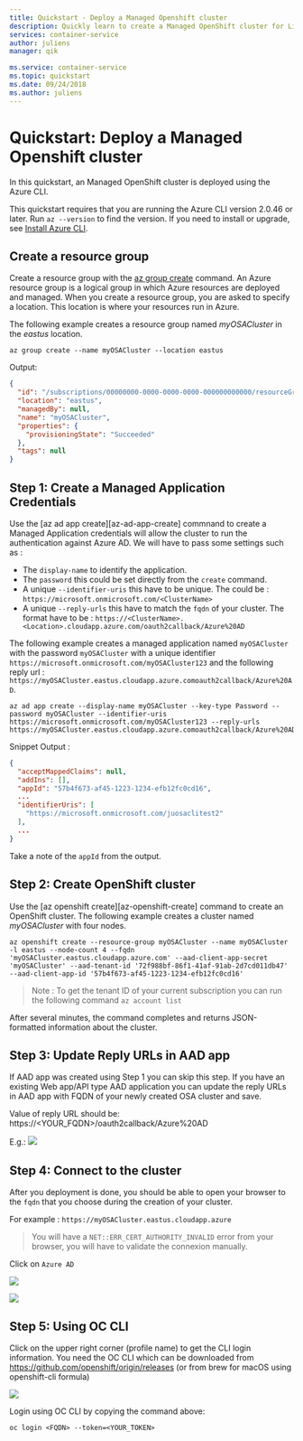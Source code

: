 ```yaml
---
title: Quickstart - Deploy a Managed Openshift cluster
description: Quickly learn to create a Managed OpenShift cluster for Linux containers with the Azure CLI.
services: container-service
author: juliens
manager: qik

ms.service: container-service
ms.topic: quickstart
ms.date: 09/24/2018
ms.author: juliens
---
```


# Quickstart: Deploy a Managed Openshift cluster

In this quickstart, an Managed OpenShift cluster is deployed using the Azure CLI.


This quickstart requires that you are running the Azure CLI version 2.0.46 or later. Run `az --version` to find the version. If you need to install or upgrade, see [Install Azure CLI][azure-cli-install].

## Create a resource group

Create a resource group with the [az group create][az-group-create] command. An Azure resource group is a logical group in which Azure resources are deployed and managed. When you create a resource group, you are asked to specify a location. This location is where your resources run in Azure.

The following example creates a resource group named *myOSACluster* in the *eastus* location.

```azurecli-interactive
az group create --name myOSACluster --location eastus
```

Output:

```json
{
  "id": "/subscriptions/00000000-0000-0000-0000-000000000000/resourceGroups/myOSACluster",
  "location": "eastus",
  "managedBy": null,
  "name": "myOSACluster",
  "properties": {
    "provisioningState": "Succeeded"
  },
  "tags": null
}
```

## Step 1: Create a Managed Application Credentials

Use the [az ad app create][az-ad-app-create] commnand to create a Managed Application credentials will allow the cluster to run the authentication against Azure AD. We will have to pass some settings such as :
- The `display-name` to identify the application.
- The `password` this could be set directly from the `create` command.
- A unique `--identifier-uris` this have to be unique. The could be : `https://microsoft.onmicrosoft.com/<ClusterName>`
- A unique `--reply-urls` this have to match the `fqdn` of your cluster. The format have to be : `https://<ClusterName>.<Location>.cloudapp.azure.com/oauth2callback/Azure%20AD`

The following example creates a managed application named `myOSACluster` with the password `myOSACluster` with a unique identifier `https://microsoft.onmicrosoft.com/myOSACluster123` and the following reply url : `https://myOSACluster.eastus.cloudapp.azure.comoauth2callback/Azure%20AD`.

```azurecli-interactive
az ad app create --display-name myOSACluster --key-type Password --password myOSACluster --identifier-uris https://microsoft.onmicrosoft.com/myOSACluster123 --reply-urls https://myOSACluster.eastus.cloudapp.azure.comoauth2callback/Azure%20AD`
```

Snippet Output :

```json
{
  "acceptMappedClaims": null,
  "addIns": [],
  "appId": "57b4f673-af45-1223-1234-efb12fc0cd16",
  ...
  "identifierUris": [
    "https://microsoft.onmicrosoft.com/juosaclitest2"
  ],
  ...
}
```

Take a note of the `appId` from the output.

## Step 2: Create OpenShift cluster

Use the [az openshift create][az-openshift-create] command to create an OpenShift cluster. The following example creates a cluster named *myOSACluster* with four nodes.

```azurecli-interactive
az openshift create --resource-group myOSACluster --name myOSACluster -l eastus --node-count 4 --fqdn 'myOSACluster.eastus.cloudapp.azure.com' --aad-client-app-secret 'myOSACluster' --aad-tenant-id '72f988bf-86f1-41af-91ab-2d7cd011db47' --aad-client-app-id '57b4f673-af45-1223-1234-efb12fc0cd16'
```

> Note : To get the tenant ID of your current subscription you can run the following command `az account list`

After several minutes, the command completes and returns JSON-formatted information about the cluster.

## Step 3: Update Reply URLs in AAD app
If AAD app was created using Step 1 you can skip this step. If you have an existing Web app/API type AAD application you can update the reply URLs in AAD app with FQDN of your newly created OSA cluster and save. 

Value of reply URL should be: https://<YOUR_FQDN>/oauth2callback/Azure%20AD

E.g.:
![](./medias/OSA_ReplyURL.png)

## Step 4: Connect to the cluster

After you deployment is done, you should be able to open your browser to the `fqdn` that you choose during the creation of your cluster.

For example : `https://myOSACluster.eastus.cloudapp.azure`

> You will have a `NET::ERR_CERT_AUTHORITY_INVALID` error from your browser, you will have to validate the connexion manually.

Click on `Azure AD`

![](./medias/OSA_Auth.png)

![](./medias/OSA_Console.png)

## Step 5: Using OC CLI
Click on the upper right corner (profile name) to get the CLI login information. You need the OC CLI which can be downloaded from https://github.com/openshift/origin/releases (or from brew for macOS using openshift-cli formula)

![](./medias/OSA_CLI.png)
 
Login using OC CLI by copying the command above:
```
oc login <FQDN> --token=<YOUR_TOKEN>
```


<!-- LINKS - external -->
[kubectl]: https://kubernetes.io/docs/user-guide/kubectl/

<!-- LINKS - internal -->
[az-group-create]: /cli/azure/group#az-group-create
[az-group-delete]: /cli/azure/group#az-group-delete
[azure-cli-install]: /cli/azure/install-azure-cli
[azure-portal]: https://portal.azure.com